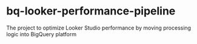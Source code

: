 # bq-looker-performance-pipeline
The project to optimize Looker Studio performance by moving processing logic into BigQuery platform
